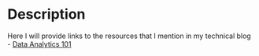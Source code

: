 # Description
Here I will provide links to the resources that I mention in my technical blog - [Data Analytics 101](datanalytics101.com)

